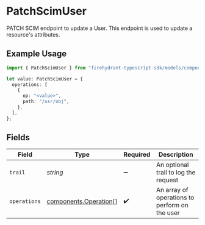 # PatchScimUser

PATCH SCIM endpoint to update a User. This endpoint is used to update a resource's attributes.

## Example Usage

```typescript
import { PatchScimUser } from "firehydrant-typescript-sdk/models/components";

let value: PatchScimUser = {
  operations: [
    {
      op: "<value>",
      path: "/usr/obj",
    },
  ],
};
```

## Fields

| Field                                                          | Type                                                           | Required                                                       | Description                                                    |
| -------------------------------------------------------------- | -------------------------------------------------------------- | -------------------------------------------------------------- | -------------------------------------------------------------- |
| `trail`                                                        | *string*                                                       | :heavy_minus_sign:                                             | An optional trail to log the request                           |
| `operations`                                                   | [components.Operation](../../models/components/operation.md)[] | :heavy_check_mark:                                             | An array of operations to perform on the user                  |